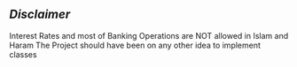 *Disclaimer*
------------
Interest Rates and most of Banking Operations are NOT allowed in Islam and Haram
The Project should have been on any other idea to implement classes
